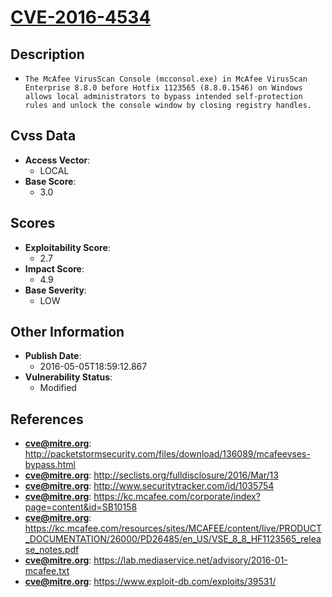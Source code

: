 
# [CVE-2016-4534](http://packetstormsecurity.com/files/download/136089/mcafeevses-bypass.html)

## Description

- `The McAfee VirusScan Console (mcconsol.exe) in McAfee VirusScan Enterprise 8.8.0 before Hotfix 1123565 (8.8.0.1546) on Windows allows local administrators to bypass intended self-protection rules and unlock the console window by closing registry handles.`

## Cvss Data

- **Access Vector**:
  - LOCAL
- **Base Score**:
  - 3.0

## Scores

- **Exploitability Score**:
  - 2.7
- **Impact Score**:
  - 4.9
- **Base Severity**:
  - LOW

## Other Information

- **Publish Date**:
  - 2016-05-05T18:59:12.867
- **Vulnerability Status**:
  - Modified

## References

- **cve@mitre.org**: http://packetstormsecurity.com/files/download/136089/mcafeevses-bypass.html
- **cve@mitre.org**: http://seclists.org/fulldisclosure/2016/Mar/13
- **cve@mitre.org**: http://www.securitytracker.com/id/1035754
- **cve@mitre.org**: https://kc.mcafee.com/corporate/index?page=content&id=SB10158
- **cve@mitre.org**: https://kc.mcafee.com/resources/sites/MCAFEE/content/live/PRODUCT_DOCUMENTATION/26000/PD26485/en_US/VSE_8_8_HF1123565_release_notes.pdf
- **cve@mitre.org**: https://lab.mediaservice.net/advisory/2016-01-mcafee.txt
- **cve@mitre.org**: https://www.exploit-db.com/exploits/39531/
